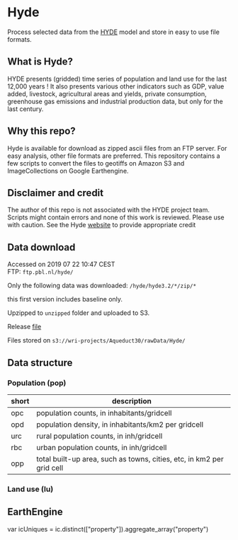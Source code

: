 # Hyde
Process selected data from the [HYDE](https://themasites.pbl.nl/tridion/en/themasites/hyde/) model and store in easy to use file formats.

## What is Hyde?
HYDE presents (gridded) time series of population and land use for the last 12,000 years ! It also presents various other indicators such as GDP, value added, livestock, agricultural areas and yields, private consumption, greenhouse gas emissions and industrial production data, but only for the last century.

## Why this repo?
Hyde is available for download as zipped ascii files from an FTP server. For easy analysis, other file formats are preferred. This repository contains a few scripts to convert the files to geotiffs on Amazon S3 and ImageCollections on Google Earthengine. 


## Disclaimer and credit
The author of this repo is not associated with the HYDE project team. Scripts might contain errors and none of this work is reviewed. Please use with caution. See the Hyde [website](https://themasites.pbl.nl/tridion/en/themasites/hyde/) to provide appropriate credit

## Data download

Accessed on 2019 07 22 10:47 CEST  
FTP: `ftp.pbl.nl/hyde/`

Only the following data was downloaded:
`/hyde/hyde3.2/*/zip/*`

this first version includes baseline only.

Upzipped to `unzipped` folder and uploaded to S3.

Release [file](https://raw.githubusercontent.com/rutgerhofste/hyde/master/readme_release_HYDE3.2.1.txt)

Files stored on `s3://wri-projects/Aqueduct30/rawData/Hyde/`

## Data structure

### Population (pop)

| short      | description                                                                             |
|------------------|--------------------------------------------------------------------------------------|
|opc|population counts, in inhabitants/gridcell |
|opd|population density, in inhabitants/km2 per gridcell |
|urc|rural population counts, in inh/gridcell |
|rbc|urban population counts, in inh/gridcell |
|opp|total built-up area, such as towns, cities, etc, in km2 per grid cell |

###  Land use (lu)




## EarthEngine


var icUniques = ic.distinct(["property"]).aggregate_array("property")



